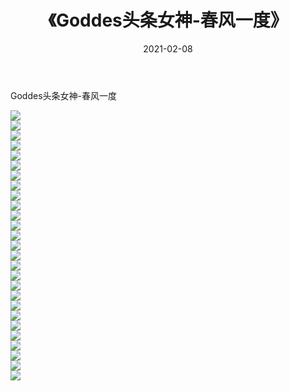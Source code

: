 ﻿---
layout: post
title:  《Goddes头条女神-春风一度》
date:   2021-02-08
img: http://img.660000.xyz/Sharelink/网络美图/2021/Goddes头条女神-春风一度/000.jpg
categories: [美女, 清纯, 唯美]
---

Goddes头条女神-春风一度

  ![](http://img.660000.xyz/Sharelink/网络美图/2021/Goddes头条女神-春风一度/001.jpg) <br> ![](http://img.660000.xyz/Sharelink/网络美图/2021/Goddes头条女神-春风一度/002.jpg) <br> ![](http://img.660000.xyz/Sharelink/网络美图/2021/Goddes头条女神-春风一度/003.jpg) <br> ![](http://img.660000.xyz/Sharelink/网络美图/2021/Goddes头条女神-春风一度/004.jpg) <br> ![](http://img.660000.xyz/Sharelink/网络美图/2021/Goddes头条女神-春风一度/005.jpg) <br> ![](http://img.660000.xyz/Sharelink/网络美图/2021/Goddes头条女神-春风一度/006.jpg) <br> ![](http://img.660000.xyz/Sharelink/网络美图/2021/Goddes头条女神-春风一度/007.jpg) <br> ![](http://img.660000.xyz/Sharelink/网络美图/2021/Goddes头条女神-春风一度/008.jpg) <br> ![](http://img.660000.xyz/Sharelink/网络美图/2021/Goddes头条女神-春风一度/009.jpg) <br> ![](http://img.660000.xyz/Sharelink/网络美图/2021/Goddes头条女神-春风一度/010.jpg) <br> ![](http://img.660000.xyz/Sharelink/网络美图/2021/Goddes头条女神-春风一度/011.jpg) <br> ![](http://img.660000.xyz/Sharelink/网络美图/2021/Goddes头条女神-春风一度/012.jpg) <br> ![](http://img.660000.xyz/Sharelink/网络美图/2021/Goddes头条女神-春风一度/013.jpg) <br> ![](http://img.660000.xyz/Sharelink/网络美图/2021/Goddes头条女神-春风一度/014.jpg) <br> ![](http://img.660000.xyz/Sharelink/网络美图/2021/Goddes头条女神-春风一度/015.jpg) <br> ![](http://img.660000.xyz/Sharelink/网络美图/2021/Goddes头条女神-春风一度/016.jpg) <br> ![](http://img.660000.xyz/Sharelink/网络美图/2021/Goddes头条女神-春风一度/017.jpg) <br> ![](http://img.660000.xyz/Sharelink/网络美图/2021/Goddes头条女神-春风一度/018.jpg) <br> ![](http://img.660000.xyz/Sharelink/网络美图/2021/Goddes头条女神-春风一度/019.jpg) <br> ![](http://img.660000.xyz/Sharelink/网络美图/2021/Goddes头条女神-春风一度/020.jpg) <br> ![](http://img.660000.xyz/Sharelink/网络美图/2021/Goddes头条女神-春风一度/021.jpg) <br> ![](http://img.660000.xyz/Sharelink/网络美图/2021/Goddes头条女神-春风一度/022.jpg) <br> ![](http://img.660000.xyz/Sharelink/网络美图/2021/Goddes头条女神-春风一度/023.jpg) <br> ![](http://img.660000.xyz/Sharelink/网络美图/2021/Goddes头条女神-春风一度/024.jpg) <br> ![](http://img.660000.xyz/Sharelink/网络美图/2021/Goddes头条女神-春风一度/025.jpg) <br> ![](http://img.660000.xyz/Sharelink/网络美图/2021/Goddes头条女神-春风一度/026.jpg) <br> ![](http://img.660000.xyz/Sharelink/网络美图/2021/Goddes头条女神-春风一度/027.jpg) <br>